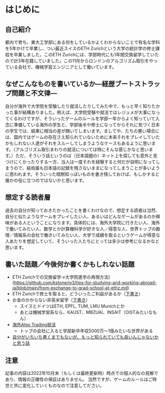 # はじめに

## 自己紹介

都内で育ち、東大工学部にある何をしているかよくわからないことで有名な学科を5年かけて卒業し、つい最近スイスのETH Zurichという大学の統計学の修士課程を卒業しました。このETH Zurichには、学部時代にも1年間交換留学していたので計3年在籍していました。この11月からロンドンのアルゴリズム取引をやっている会社で、機械学習エンジニアとして働いています。



## なぜこんなものを書いているか―経歴ブートストラップ問題と不文律―

自分が海外で大学院を受験したり就活したりしてみた中で、もっと早く知りたかった事が結構ありました。例えば、大学院受験や就活ではレジュメが大事になってくるわけですが、そういったゲームのルールを学部一年からよく知っていて入念に準備している海外の学生と、学部後半や修士になってからそれに気づく日本の学生では、結果に相当の差が開いてしまいます。ましてや、たちの悪い場合には、国内ではゲームの存在さえ知られていないために本来それをプレイしていたかもしれない人達がそれをスルーしてしまうようなケースもあるように思います。（アルゴリズム取引まわりの就活については特にそんな感じかなと思います。）ただ、そういう話というのは（日本語圏の）ネット上を探しても意外と見つけにくかったりする一方、当人は一度それを経験すると何だが自明になってしまうので、結局誰も日本語の記録を残さないままになってしまうことが多いように思われます。そういった暗黙知っぽいものを書き残しておけば、もしかすると誰かの役に立つのではないかと思います。



## 想定する読者層

過去の自分が知っておきたかったことを書くわけなので、想定する読者は当然、自分と似たようなゲームをプレイしたい人、あるいはどんなゲームがあるのか興味がある人ということになります。具体的には、海外大学院に行きたい人、海外で働いてみたい人、数学とか計算機科学が好きな人／得意な人、世界トップの数理／情報系の会社で働きいてみたい人、大学で成績を取るというゲームが得意な人あたりを想定していて、そういった人たちにとっては多少は参考になるかなと思います。



## 書いた話題／今後何か書くかもしれない話題

- ETH Zurichでの交換留学→大学院進学の再現方法](https://github.com/kstoneriv3/tips-for-studying-and-working-abroad-ja/blob/main/from-exchange-to-grad-school-at-ethz.md)
- ETH Zurichで修士を取ると、どういったご利益があるか（[下書き](https://github.com/kstoneriv3/tips-for-studying-and-working-abroad-ja/blob/main/benefit-of-getting-masters-at-ethz.md)）
- お金のかからない非英米留学（[下書き](https://github.com/kstoneriv3/tips-for-studying-and-working-abroad-ja/blob/main/low-cost-grad-schools.md)）
  - スイスとドイツはETH, EPFL, TUM, LMU Munichとか
  - あとは機械学習系なら、KAUST、MBZUAI、INSAIT（OISTみたいなもん）
- [海外Algo Trading就活](https://github.com/kstoneriv3/tips-for-studying-and-working-abroad-ja/blob/main/algo-trading-job-hunting.md)
  - トップの会社に入ると学部新卒年収5000万〜1億みたいな世界がある
- [自分がいちいち書くまでもないが、もっと知られていても良いんじゃないかと思う話](https://github.com/kstoneriv3/tips-for-studying-and-working-abroad-ja/blob/main/misc.md)

## 注意
記事の内容は2022年10月末（もしくは最終更新時）時点での個人的なの見解であり、情報の正確性の保証はありません。
当然ですが、ゲームのルールはご時世と共に変化していくものなので注意してださい。
